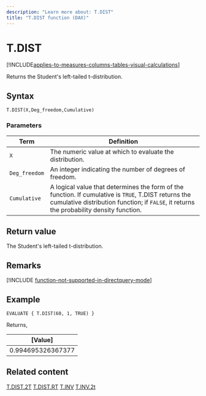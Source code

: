 ```yaml
---
description: "Learn more about: T.DIST"
title: "T.DIST function (DAX)"
---
```

# T.DIST

[!INCLUDE[applies-to-measures-columns-tables-visual-calculations](includes/applies-to-measures-columns-tables-visual-calculations.md)]

Returns the Student's left-tailed t-distribution.

## Syntax

```dax
T.DIST(X,Deg_freedom,Cumulative)
```

### Parameters

|Term|Definition|
|--------|--------------|
|`X`|The numeric value at which to evaluate the distribution.|
|`Deg_freedom` |An integer indicating the number of degrees of freedom.|
|`Cumulative`|A logical value that determines the form of the function. If cumulative is `TRUE`, T.DIST returns the cumulative distribution function; if `FALSE`, it returns the probability density function.|

## Return value

The Student's left-tailed t-distribution.

## Remarks

[!INCLUDE [function-not-supported-in-directquery-mode](includes/function-not-supported-in-directquery-mode.md)]

## Example

```dax
EVALUATE { T.DIST(60, 1, TRUE) }
```

Returns,

|[Value]  |
|---------|
|0.994695326367377     |

## Related content

[T.DIST.2T](t-dist-2t-function-dax.md)
[T.DIST.RT](t-dist-rt-function-dax.md)
[T.INV](t-inv-function-dax.md)
[T.INV.2t](t-inv-2t-function-dax.md)

